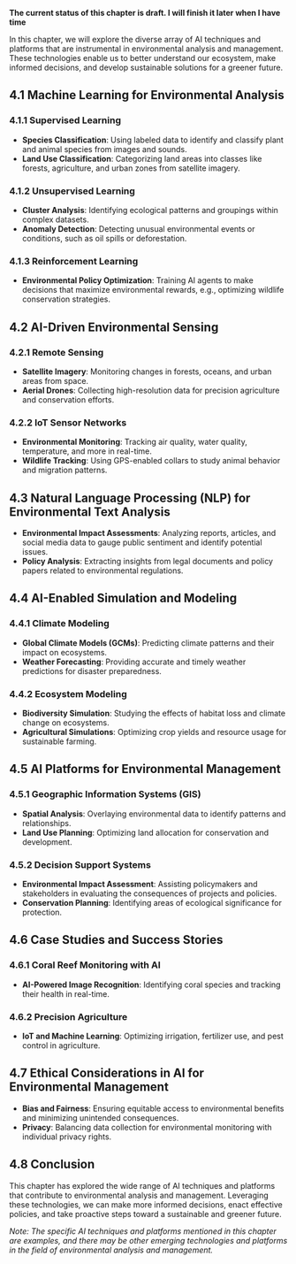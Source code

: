 **The current status of this chapter is draft. I will finish it later when I have time**

In this chapter, we will explore the diverse array of AI techniques and platforms that are instrumental in environmental analysis and management. These technologies enable us to better understand our ecosystem, make informed decisions, and develop sustainable solutions for a greener future.

4.1 Machine Learning for Environmental Analysis
-----------------------------------------------

### 4.1.1 Supervised Learning

* **Species Classification**: Using labeled data to identify and classify plant and animal species from images and sounds.
* **Land Use Classification**: Categorizing land areas into classes like forests, agriculture, and urban zones from satellite imagery.

### 4.1.2 Unsupervised Learning

* **Cluster Analysis**: Identifying ecological patterns and groupings within complex datasets.
* **Anomaly Detection**: Detecting unusual environmental events or conditions, such as oil spills or deforestation.

### 4.1.3 Reinforcement Learning

* **Environmental Policy Optimization**: Training AI agents to make decisions that maximize environmental rewards, e.g., optimizing wildlife conservation strategies.

4.2 AI-Driven Environmental Sensing
-----------------------------------

### 4.2.1 Remote Sensing

* **Satellite Imagery**: Monitoring changes in forests, oceans, and urban areas from space.
* **Aerial Drones**: Collecting high-resolution data for precision agriculture and conservation efforts.

### 4.2.2 IoT Sensor Networks

* **Environmental Monitoring**: Tracking air quality, water quality, temperature, and more in real-time.
* **Wildlife Tracking**: Using GPS-enabled collars to study animal behavior and migration patterns.

4.3 Natural Language Processing (NLP) for Environmental Text Analysis
---------------------------------------------------------------------

* **Environmental Impact Assessments**: Analyzing reports, articles, and social media data to gauge public sentiment and identify potential issues.
* **Policy Analysis**: Extracting insights from legal documents and policy papers related to environmental regulations.

4.4 AI-Enabled Simulation and Modeling
--------------------------------------

### 4.4.1 Climate Modeling

* **Global Climate Models (GCMs)**: Predicting climate patterns and their impact on ecosystems.
* **Weather Forecasting**: Providing accurate and timely weather predictions for disaster preparedness.

### 4.4.2 Ecosystem Modeling

* **Biodiversity Simulation**: Studying the effects of habitat loss and climate change on ecosystems.
* **Agricultural Simulations**: Optimizing crop yields and resource usage for sustainable farming.

4.5 AI Platforms for Environmental Management
---------------------------------------------

### 4.5.1 Geographic Information Systems (GIS)

* **Spatial Analysis**: Overlaying environmental data to identify patterns and relationships.
* **Land Use Planning**: Optimizing land allocation for conservation and development.

### 4.5.2 Decision Support Systems

* **Environmental Impact Assessment**: Assisting policymakers and stakeholders in evaluating the consequences of projects and policies.
* **Conservation Planning**: Identifying areas of ecological significance for protection.

4.6 Case Studies and Success Stories
------------------------------------

### 4.6.1 Coral Reef Monitoring with AI

* **AI-Powered Image Recognition**: Identifying coral species and tracking their health in real-time.

### 4.6.2 Precision Agriculture

* **IoT and Machine Learning**: Optimizing irrigation, fertilizer use, and pest control in agriculture.

4.7 Ethical Considerations in AI for Environmental Management
-------------------------------------------------------------

* **Bias and Fairness**: Ensuring equitable access to environmental benefits and minimizing unintended consequences.
* **Privacy**: Balancing data collection for environmental monitoring with individual privacy rights.

4.8 Conclusion
--------------

This chapter has explored the wide range of AI techniques and platforms that contribute to environmental analysis and management. Leveraging these technologies, we can make more informed decisions, enact effective policies, and take proactive steps toward a sustainable and greener future.

*Note: The specific AI techniques and platforms mentioned in this chapter are examples, and there may be other emerging technologies and platforms in the field of environmental analysis and management.*
